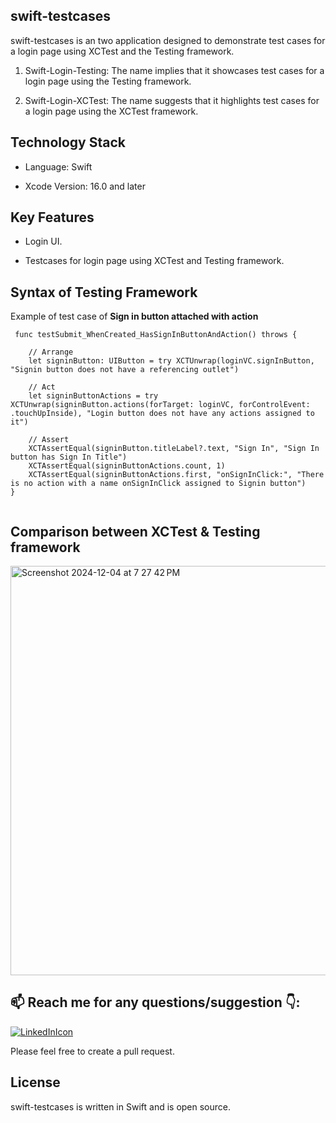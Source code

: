 ## swift-testcases
swift-testcases is an two application designed to demonstrate test cases for a login page using XCTest and the Testing framework.

1. Swift-Login-Testing: The name implies that it showcases test cases for a login page using the Testing framework. 

2. Swift-Login-XCTest: The name suggests that it highlights test cases for a login page using the XCTest framework.

## Technology Stack
- Language: Swift

- Xcode Version: 16.0 and later

## Key Features
- Login UI.

- Testcases for login page using XCTest and Testing framework.

## Syntax of Testing Framework

Example of test case of **Sign in button attached with action**
```
 func testSubmit_WhenCreated_HasSignInButtonAndAction() throws {

    // Arrange
    let signinButton: UIButton = try XCTUnwrap(loginVC.signInButton, "Signin button does not have a referencing outlet")

    // Act
    let signinButtonActions = try XCTUnwrap(signinButton.actions(forTarget: loginVC, forControlEvent: .touchUpInside), "Login button does not have any actions assigned to it")

    // Assert
    XCTAssertEqual(signinButton.titleLabel?.text, "Sign In", "Sign In button has Sign In Title")
    XCTAssertEqual(signinButtonActions.count, 1)
    XCTAssertEqual(signinButtonActions.first, "onSignInClick:", "There is no action with a name onSignInClick assigned to Signin button")
}
    
```

## Comparison between XCTest & Testing framework

<img width="655" alt="Screenshot 2024-12-04 at 7 27 42 PM" src="https://github.com/user-attachments/assets/6cbd5025-d38a-4e24-9449-c50ec4f47cc4">

## 📫 Reach me for any questions/suggestion :point_down::
[![LinkedInIcon](https://user-images.githubusercontent.com/56787966/180372874-fd85a898-5750-4b51-a39d-bf552e321eb4.png)](https://www.linkedin.com/in/saumil-shah-b954b9101/)

Please feel free to create a pull request.

## License

swift-testcases is written in Swift and is open source.
